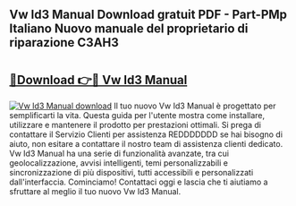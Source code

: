 ## Vw Id3 Manual Download gratuit PDF - Part-PMp Italiano Nuovo manuale del proprietario di riparazione C3AH3

# <h2><a href="http://dfeoc3y.blite.top/?on=Vw+Id3+Manual">🔗Download 👉🔴 Vw Id3 Manual</a></h2>

[![Vw Id3 Manual download](https://i.imgur.com/lujVjoI.png)](http://dfeoc3y.blite.top/?on=Vw+Id3+Manual)
Il tuo nuovo Vw Id3 Manual è progettato per semplificarti la vita. Questa guida per l'utente mostra come installare, utilizzare e mantenere il prodotto per prestazioni ottimali. Si prega di contattare il Servizio Clienti per assistenza REDDDDDDD se hai bisogno di aiuto, non esitare a contattare il nostro team di assistenza clienti dedicato. Vw Id3 Manual ha una serie di funzionalità avanzate, tra cui geolocalizzazione, avvisi intelligenti, temi personalizzabili e sincronizzazione di più dispositivi, tutti accessibili e personalizzati dall'interfaccia. Cominciamo! Contattaci oggi e lascia che ti aiutiamo a sfruttare al meglio il tuo nuovo Vw Id3 Manual.
